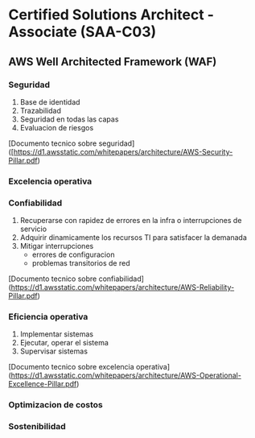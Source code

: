 # Certified Solutions Architect - Associate (SAA-C03)

## AWS Well Architected Framework (WAF)

### Seguridad

1. Base de identidad
2. Trazabilidad
3. Seguridad en todas las capas
4. Evaluacion de riesgos

[Documento tecnico sobre seguridad] ([https://d1.awsstatic.com/whitepapers/architecture/AWS-Security-Pillar.pdf)

### Excelencia operativa

### Confiabilidad

1. Recuperarse con rapidez de errores en la infra o interrupciones de servicio
2. Adquirir dinamicamente los recursos TI para satisfacer la demanada
3. Mitigar interrupciones
   - errores de configuracion
   - problemas transitorios de red
  
[Documento tecnico sobre confiabilidad] (https://d1.awsstatic.com/whitepapers/architecture/AWS-Reliability-Pillar.pdf)

### Eficiencia operativa

1. Implementar sistemas
2. Ejecutar, operar el sistema
3. Supervisar sistemas

[Documento tecnico sobre excelencia operativa] (https://d1.awsstatic.com/whitepapers/architecture/AWS-Operational-Excellence-Pillar.pdf)

### Optimizacion de costos

### Sostenibilidad



